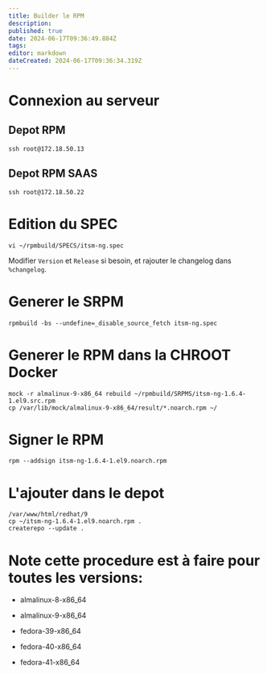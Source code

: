 ```yaml
---
title: Builder le RPM
description: 
published: true
date: 2024-06-17T09:36:49.884Z
tags: 
editor: markdown
dateCreated: 2024-06-17T09:36:34.319Z
---
```


# Connexion au serveur
## Depot RPM
```
ssh root@172.18.50.13
```

## Depot RPM SAAS
```
ssh root@172.18.50.22
```

# Edition du SPEC
```
vi ~/rpmbuild/SPECS/itsm-ng.spec
```

Modifier `Version` et `Release` si besoin, et rajouter le changelog dans `%changelog`.

# Generer le SRPM
```
rpmbuild -bs --undefine=_disable_source_fetch itsm-ng.spec
```

# Generer le RPM dans la CHROOT Docker
```
mock -r almalinux-9-x86_64 rebuild ~/rpmbuild/SRPMS/itsm-ng-1.6.4-1.el9.src.rpm
cp /var/lib/mock/almalinux-9-x86_64/result/*.noarch.rpm ~/
```

# Signer le RPM
```
rpm --addsign itsm-ng-1.6.4-1.el9.noarch.rpm
```

# L'ajouter dans le depot
```
/var/www/html/redhat/9
cp ~/itsm-ng-1.6.4-1.el9.noarch.rpm .
createrepo --update .
```

# Note cette procedure est à faire pour toutes les versions:
- almalinux-8-x86_64
- almalinux-9-x86_64

- fedora-39-x86_64
- fedora-40-x86_64
- fedora-41-x86_64
